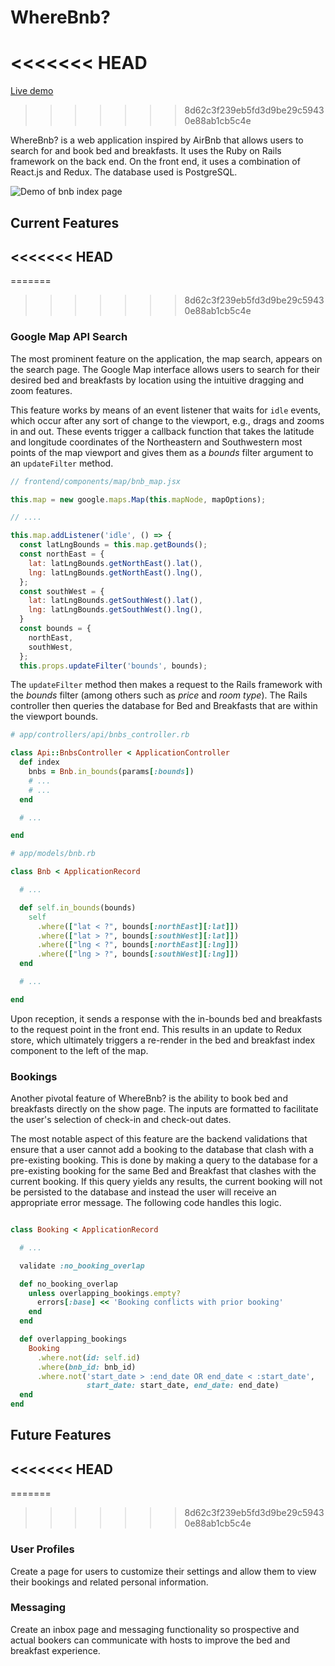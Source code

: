 
# WhereBnb?
<<<<<<< HEAD
=======
[Live demo][live_link]
>>>>>>> 8d62c3f239eb5fd3d9be29c59430e88ab1cb5c4e

WhereBnb? is a web application inspired by AirBnb that allows users to search for and book bed and breakfasts. It uses the Ruby on Rails framework on the back end. On the front end, it uses a combination of React.js and Redux. The database used is PostgreSQL.  

![Demo of bnb index page][index_gif]
## Current Features

<<<<<<< HEAD
---
=======
>>>>>>> 8d62c3f239eb5fd3d9be29c59430e88ab1cb5c4e
### Google Map API Search

The most prominent feature on the application, the map search, appears on the search page. The Google Map interface allows users to search for their desired bed and breakfasts by location using the intuitive dragging and zoom features.

This feature works by means of an event listener that waits for `idle` events, which occur after any sort of change to the viewport, e.g., drags and zooms in and out. These events trigger a callback function that takes the latitude and longitude coordinates of the Northeastern and Southwestern most points of the map viewport and gives them as a *bounds* filter argument to an `updateFilter` method.

```javascript
// frontend/components/map/bnb_map.jsx

this.map = new google.maps.Map(this.mapNode, mapOptions);

// ....

this.map.addListener('idle', () => {
  const latLngBounds = this.map.getBounds();
  const northEast = {
    lat: latLngBounds.getNorthEast().lat(),
    lng: latLngBounds.getNorthEast().lng(),
  };
  const southWest = {
    lat: latLngBounds.getSouthWest().lat(),
    lng: latLngBounds.getSouthWest().lng(),
  }
  const bounds = {
    northEast,
    southWest,
  };
  this.props.updateFilter('bounds', bounds);
```

The `updateFilter` method then makes a request to the Rails framework with the *bounds* filter (among others such as *price* and *room type*). The Rails controller then queries the database for Bed and Breakfasts that are within the viewport bounds.

```Ruby
# app/controllers/api/bnbs_controller.rb

class Api::BnbsController < ApplicationController
  def index
    bnbs = Bnb.in_bounds(params[:bounds])
    # ...
    # ...
  end

  # ...

end
```

```Ruby
# app/models/bnb.rb

class Bnb < ApplicationRecord

  # ...

  def self.in_bounds(bounds)
    self
      .where(["lat < ?", bounds[:northEast][:lat]])
      .where(["lat > ?", bounds[:southWest][:lat]])
      .where(["lng < ?", bounds[:northEast][:lng]])
      .where(["lng > ?", bounds[:southWest][:lng]])
  end

  # ...

end
```

Upon reception, it sends a response with the in-bounds bed and breakfasts to the request point in the front end. This results in an update to Redux store, which ultimately triggers a re-render in the bed and breakfast index component to the left of the map.


### Bookings

Another pivotal feature of WhereBnb? is the ability to book bed and breakfasts
directly on the show page. The inputs are formatted to facilitate the user's selection of check-in and check-out dates.

The most notable aspect of this feature are the backend validations that ensure that a user cannot add a booking to the database that clash with a pre-existing booking. This is done by making a query to the database for a pre-existing booking for the same Bed and Breakfast that clashes with the current booking. If this query yields any results, the current booking will not be persisted to the database and instead the user will receive an appropriate error message. The following code handles this logic.

```Ruby

class Booking < ApplicationRecord

  # ...

  validate :no_booking_overlap

  def no_booking_overlap
    unless overlapping_bookings.empty?
      errors[:base] << 'Booking conflicts with prior booking'
    end
  end

  def overlapping_bookings
    Booking
      .where.not(id: self.id)
      .where(bnb_id: bnb_id)
      .where.not('start_date > :end_date OR end_date < :start_date',
                 start_date: start_date, end_date: end_date)
  end
end
```


## Future Features

<<<<<<< HEAD
---
=======
>>>>>>> 8d62c3f239eb5fd3d9be29c59430e88ab1cb5c4e
### User Profiles

Create a page for users to customize their settings and allow them to view their bookings and related personal information.

### Messaging

Create an inbox page and messaging functionality so prospective and actual bookers can communicate with hosts to improve the bed and breakfast experience.


[live_link]: http://www.wherebnb.co/#/
[index_gif]: http://www.github.com/mav-zate/Wherebnb/master/images/wherebnb_demo.gif "Demo gif"
